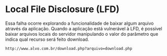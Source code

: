 # Local File Disclosure (LFD)  
Essa falha ocorre explorando a funcionalidade de baixar algum arquivo através da aplicação. Quando a aplicação está vulnerável à LFD, é possível baixar arquivos locais do servidor manipulando o valor do parâmetro que indica qual recurso será feito download. 

`http://www.alvo.com.br/download.php?arquivo=download.php`